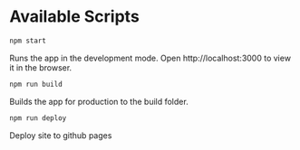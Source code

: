 # Available Scripts
```bash
npm start
```

Runs the app in the development mode.
Open http://localhost:3000 to view it in the browser.

```bash
npm run build
```
Builds the app for production to the build folder.

```bash
npm run deploy
```
Deploy site to github pages